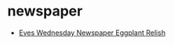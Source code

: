 # newspaper

 * [Eves Wednesday Newspaper Eggplant Relish](../index/e/eves-wednesday-newspaper-eggplant-relish-14102.json)
